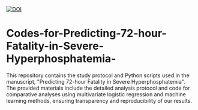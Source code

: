 [![DOI](https://zenodo.org/badge/945631484.svg)](https://zenodo.org/badge/latestdoi/945631484)
# Codes-for-Predicting-72-hour-Fatality-in-Severe-Hyperphosphatemia-
This repository contains the study protocol and Python scripts used in the manuscript, "Predicting 72-hour Fatality in Severe Hyperphosphatemia". The provided materials include the detailed analysis protocol and code for comparative analyses using multivariate logistic regression and machine learning methods, ensuring transparency and reproducibility of our results.
